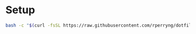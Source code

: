 # Setup
```bash
bash -c "$(curl -fsSL https://raw.githubusercontent.com/rperryng/dotfiles/main/install.sh)"
```
